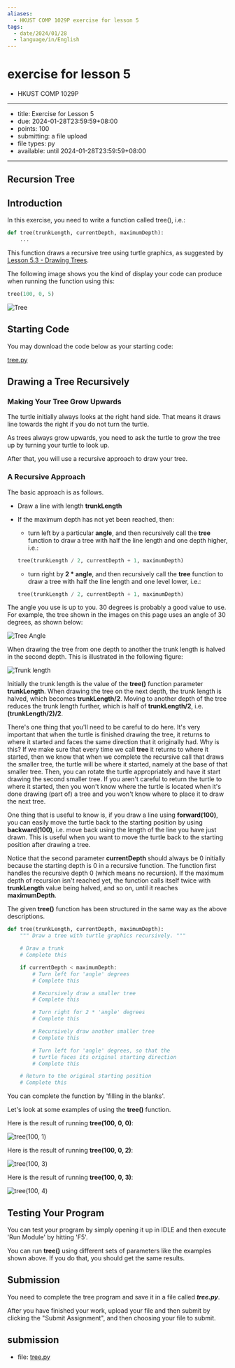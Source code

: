 ```yaml
---
aliases:
  - HKUST COMP 1029P exercise for lesson 5
tags:
  - date/2024/01/28
  - language/in/English
---
```


# exercise for lesson 5

- HKUST COMP 1029P

---

- title: Exercise for Lesson 5
- due: 2024-01-28T23:59:59+08:00
- points: 100
- submitting: a file upload
- file types: py
- available: until 2024-01-28T23:59:59+08:00

---

## __Recursion Tree__

## Introduction

In this exercise, you need to write a function called tree\(\), i.e.:

```Python
def tree(trunkLength, currentDepth, maximumDepth):
    ...
```

This function draws a recursive tree using turtle graphics, as suggested by [Lesson 5.3 - Drawing Trees](lesson%205.3%20-%20drawing%20trees.md).

The following image shows you the kind of display your code can produce when running the function using this:

```Python
tree(100, 0, 5)
```

![Tree](attachments/8476845.png)

## Starting Code

You may download the code below as your starting code:

[tree.py](template/tree.py)

## Drawing a Tree Recursively

### Making Your Tree Grow Upwards

The turtle initially always looks at the right hand side. That means it draws line towards the right if you do not turn the turtle.

As trees always grow upwards, you need to ask the turtle to grow the tree up by turning your turtle to look up.

After that, you will use a recursive approach to draw your tree.

### A Recursive Approach

The basic approach is as follows.

- Draw a line with length __trunkLength__
- If the maximum depth has not yet been reached, then:
  - turn left by a particular __angle__, and then recursively call the __tree__ function to draw a tree with half the line length and one depth higher, i.e.:

  ```Python
  tree(trunkLength / 2, currentDepth + 1, maximumDepth)
  ```

  - turn right by __2 \* angle__, and then recursively call the __tree__ function to draw a tree with half the line length and one level lower, i.e.:

  ```Python
  tree(trunkLength / 2, currentDepth + 1, maximumDepth)
  ```

The angle you use is up to you. 30 degrees is probably a good value to use. For example, the tree shown in the images on this page uses an angle of 30 degrees, as shown below:

![Tree Angle](attachments/8476847.png)

When drawing the tree from one depth to another the trunk length is halved in the second depth. This is illustrated in the following figure:

![Trunk length](attachments/8476799.png)

Initially the trunk length is the value of the __tree\(\)__ function parameter __trunkLength__. When drawing the tree on the next depth, the trunk length is halved, which becomes __trunkLength/2__. Moving to another depth of the tree reduces the trunk length further, which is half of __trunkLength/2__, i.e. __\(trunkLength/2\)/2__.

There's one thing that you'll need to be careful to do here. It's very important that when the turtle is finished drawing the tree, it returns to where it started and faces the same direction that it originally had. Why is this? If we make sure that every time we call __tree__ it returns to where it started, then we know that when we complete the recursive call that draws the smaller tree, the turtle will be where it started, namely at the base of that smaller tree. Then, you can rotate the turtle appropriately and have it start drawing the second smaller tree. If you aren't careful to return the turtle to where it started, then you won't know where the turtle is located when it's done drawing \(part of\) a tree and you won't know where to place it to draw the next tree.

One thing that is useful to know is, if you draw a line using __forward\(100\)__, you can easily move the turtle back to the starting position by using __backward\(100\)__, i.e. move back using the length of the line you have just drawn. This is useful when you want to move the turtle back to the starting position after drawing a tree.

Notice that the second parameter __currentDepth__ should always be 0 initially because the starting depth is 0 in a recursive function. The function first handles the recursive depth 0 \(which means no recursion\). If the maximum depth of recursion isn't reached yet, the function calls itself twice with __trunkLength__ value being halved, and so on, until it reaches __maximumDepth__.

The given __tree\(\)__ function has been structured in the same way as the above descriptions.

```Python
def tree(trunkLength, currentDepth, maximumDepth):
    """ Draw a tree with turtle graphics recursively. """

    # Draw a trunk
    # Complete this

    if currentDepth < maximumDepth:
        # Turn left for 'angle' degrees
        # Complete this

        # Recursively draw a smaller tree
        # Complete this

        # Turn right for 2 * 'angle' degrees
        # Complete this

        # Recursively draw another smaller tree
        # Complete this

        # Turn left for 'angle' degrees, so that the
        # turtle faces its original starting direction
        # Complete this

    # Return to the original starting position
    # Complete this
```

You can complete the function by 'filling in the blanks'.

Let's look at some examples of using the __tree\(\)__ function.

Here is the result of running __tree\(100, 0, 0\)__:

![tree\(100, 1\)](attachments/8476914.png)

Here is the result of running __tree\(100, 0, 2\)__:

![tree\(100, 3\)](attachments/8477040.png)

Here is the result of running __tree\(100, 0, 3\)__:

![tree\(100, 4\)](attachments/8476952.png)

## Testing Your Program

You can test your program by simply opening it up in IDLE and then execute 'Run Module' by hitting 'F5'.

You can run __tree\(\)__ using different sets of parameters like the examples shown above. If you do that, you should get the same results.

## Submission

You need to complete the tree program and save it in a file called ___tree.py___.

After you have finished your work, upload your file and then submit by clicking the "Submit Assignment", and then choosing your file to submit.

## submission

- file: [tree.py](submission/tree.py)
